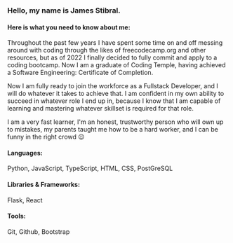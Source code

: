 ### Hello, my name is James Stibral. 

#### Here is what you need to know about me:

Throughout the past few years I have spent some time on and off messing around with coding through the likes of freecodecamp.org and other resources, but as of 2022 I finally decided to fully commit and apply to a coding bootcamp. Now I am a graduate of Coding Temple, having achieved a Software Engineering: Certificate of Completion.

Now I am fully ready to join the workforce as a Fullstack Developer, and I will do whatever it takes to achieve that. I am confident in my own ability to succeed in whatever role I end up in, because I know that I am capable of learning and mastering whatever skillset is required for that role.

I am a very fast learner, I'm an honest, trustworthy person who will own up to mistakes, my parents taught me how to be a hard worker, and I can be funny in the right crowd :wink:

#### Languages:
Python, JavaScript, TypeScript, HTML, CSS, PostGreSQL

#### Libraries & Frameworks:
Flask, React

#### Tools:
Git, Github, Bootstrap
